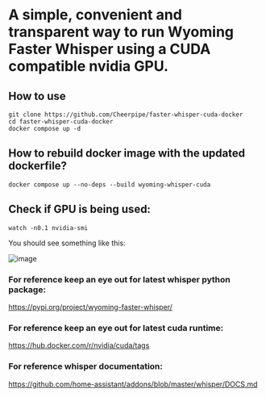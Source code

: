 # **A simple, convenient and transparent way to run Wyoming Faster Whisper using a CUDA compatible nvidia GPU.**


## **How to use**

```
git clone https://github.com/Cheerpipe/faster-whisper-cuda-docker
cd faster-whisper-cuda-docker
docker compose up -d
```

## **How to rebuild docker image with the updated dockerfile?**

```
docker compose up --no-deps --build wyoming-whisper-cuda
```

## **Check if GPU is being used:**

```
watch -n0.1 nvidia-smi
```

You should see something like this:

![image](https://github.com/Cheerpipe/faster-whisper-cuda-docker/assets/972765/98cd9518-5044-469d-96b0-d0d083044831)

 
### **For reference keep an eye out for latest whisper python package:**

https://pypi.org/project/wyoming-faster-whisper/

### **For reference keep an eye out for latest cuda runtime:**

https://hub.docker.com/r/nvidia/cuda/tags

### **For reference whisper documentation:**

https://github.com/home-assistant/addons/blob/master/whisper/DOCS.md
